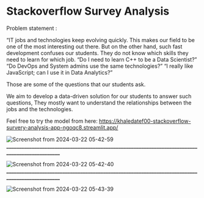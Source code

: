 # Stackoverflow Survey Analysis

Problem statement : 


“IT jobs and technologies keep evolving quickly. This makes our field to be one of the
most interesting out there. But on the other hand, such fast development confuses our
students. They do not know which skills they need to learn for which job.
“Do I need to learn C++ to be a Data Scientist?” “Do DevOps and System admins use
the same technologies?” “I really like JavaScript; can I use it in Data Analytics?”


Those are some of the questions that our students ask.

We aim to develop a data-driven solution for our students to answer such
questions,  They mostly want to understand the relationships between the jobs and
the technologies.

Feel free to try the model from here: https://khaledatef00-stackoverflow-survery-analysis-app-ngoqc8.streamlit.app/


![Screenshot from 2024-03-22 05-42-59](https://github.com/KhaledAtef00/Stackoverflow-Survery-Analysis/assets/105244576/48d5b00c-fe31-4f55-adb0-42d3740834db)
**________________________________________________________________________________________________**

![Screenshot from 2024-03-22 05-42-40](https://github.com/KhaledAtef00/Stackoverflow-Survery-Analysis/assets/105244576/3b185d17-3b36-4ad7-80dc-1a4f0d2b720e)
**________________________________________________________________________________________________**


![Screenshot from 2024-03-22 05-43-39](https://github.com/KhaledAtef00/Stackoverflow-Survery-Analysis/assets/105244576/d2cb16c5-3e47-4002-9a30-8d192d251c8b)

